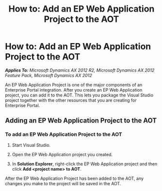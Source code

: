 ﻿---
title: 'How to: Add an EP Web Application Project to the AOT'
TOCTitle: 'How to: Add an EP Web Application Project to the AOT'
ms:assetid: e0fe9744-f1f0-450b-85dd-ff7f9efccb00
ms:mtpsurl: https://msdn.microsoft.com/en-us/library/Gg862513(v=AX.60)
ms:contentKeyID: 35246164
ms.date: 11/07/2012
mtps_version: v=AX.60
---

# How to: Add an EP Web Application Project to the AOT 


_**Applies To:** Microsoft Dynamics AX 2012 R2, Microsoft Dynamics AX 2012 Feature Pack, Microsoft Dynamics AX 2012_

An EP Web Application Project is one of the major components of an Enterprise Portal integration. After you create an EP Web Application project, you can add it to the AOT. This lets you package the Visual Studio project together with the other resources that you are creating for Enterprise Portal.

## Adding an EP Web Application Project to the AOT

### To add an EP Web Application Project to the AOT

1.  Start Visual Studio.

2.  Open the EP Web Application project you created.

3.  In **Solution Explorer**, right-click the EP Web Application project and then click **Add \<project name\> to AOT**.

After the EP Web Application Project has been added to the AOT, any changes you make to the project will be saved in the AOT.

